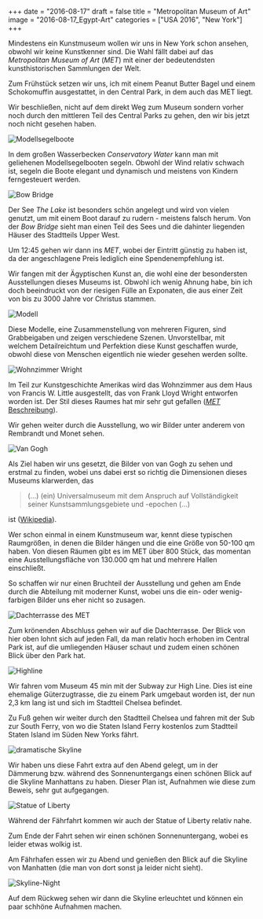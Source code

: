 +++
date = "2016-08-17"
draft = false
title = "Metropolitan Museum of Art"
image = "2016-08-17_Egypt-Art"
categories = ["USA 2016", "New York"]
+++

Mindestens ein Kunstmuseum wollen wir uns in 
New York schon ansehen, 
obwohl wir keine Kunstkenner sind. 
Die Wahl fällt dabei auf das
*Metropolitan Museum of Art* (*MET*) 
mit einer der bedeutendsten kunsthistorischen Sammlungen 
der Welt. 

Zum Frühstück setzen wir uns, 
ich mit einem Peanut Butter Bagel 
und einem Schokomuffin ausgestattet,
in den Central Park, in dem auch das MET liegt. 

Wir beschließen, nicht auf dem direkt Weg zum Museum sondern vorher noch durch den
mittleren Teil des Central Parks zu gehen,
den wir bis jetzt noch nicht gesehen haben. 

![Modellsegelboote](/images/2016-08-17_Modellsegelboote.jpg)

In dem großen Wasserbecken *Conservatory Water*
kann man mit geliehenen Modellsegelbooten 
segeln. Obwohl der Wind relativ schwach ist,
segeln die Boote elegant und dynamisch
und meistens von Kindern ferngesteuert werden. 

![Bow Bridge](/images/2016-08-17_Bow-Bridge.jpg)

Der See *The Lake* ist besonders schön angelegt und wird von vielen genutzt, 
um mit einem Boot darauf zu rudern - 
meistens falsch herum. 
Von der *Bow Bridge* sieht man einen
Teil des Sees und die dahinter liegenden Häuser des Stadtteils Upper West. 

Um 12:45 gehen wir dann ins *MET*, 
wobei der Eintritt günstig zu haben ist, 
da der angeschlagene Preis lediglich eine 
Spendenempfehlung ist. 

Wir fangen mit der Ägyptischen Kunst an,
die wohl eine der besondersten Ausstellungen
dieses Museums ist. 
Obwohl ich wenig Ahnung habe, bin ich doch
beeindruckt von der riesigen Fülle an Exponaten, die aus einer Zeit von bis 
zu 3000 Jahre vor Christus stammen.

![Modell](/images/2016-08-17_Model.jpg)

Diese Modelle, eine Zusammenstellung von 
mehreren Figuren, sind Grabbeigaben und
zeigen verschiedene Szenen. 
Unvorstellbar, mit welchem Detailreichtum
und Perfektion diese Kunst geschaffen wurde, 
obwohl diese von Menschen eigentlich
nie wieder gesehen werden sollte. 

![Wohnzimmer Wright](/images/2016-08-17_Wright.jpg)

Im Teil zur Kunstgeschichte Amerikas wird
das Wohnzimmer aus dem Haus 
von Francis W. Little ausgestellt, das von 
Frank Lloyd Wright entworfen worden ist. 
Der Stil dieses Raumes hat mir sehr gut
gefallen
([*MET* Beschreibung](http://www.metmuseum.org/toah/works-of-art/1972.60.1/)). 

Wir gehen weiter durch die Ausstellung,
wo wir Bilder unter anderem von 
Rembrandt und Monet sehen. 

![Van Gogh](/images/2016-08-17_Van-Gogh.jpg)

Als Ziel haben wir uns gesetzt, 
die Bilder von van Gogh zu sehen 
und erstmal zu finden, 
wobei uns dabei erst so richtig die Dimensionen
dieses Museums klarwerden, das

> (...) (ein) Universalmuseum mit dem Anspruch 
> auf Vollständigkeit seiner 
> Kunstsammlungsgebiete und -epochen (...)

ist 
([Wikipedia](https://de.wikipedia.org/wiki/Metropolitan_Museum_of_Art)). 

Wer schon einmal in einem Kunstmuseum war,
kennt diese typischen Raumgrößen, in denen
die Bilder hängen und die eine Größe von
50-100 qm haben. Von diesen Räumen gibt 
es im MET über 800 Stück, das momentan eine
Ausstellungsfläche von 130.000 qm hat und
mehrere Hallen einschließt. 

So schaffen wir nur einen Bruchteil 
der Ausstellung und gehen am Ende
durch die Abteilung mit
moderner Kunst, wobei uns die ein- oder wenig-farbigen
Bilder uns eher nicht so zusagen.

![Dachterrasse des MET](/images/2016-08-17_MET-Dachterrasse.jpg)

Zum krönenden Abschluss gehen wir auf 
die Dachterrasse. 
Der Blick von hier oben lohnt sich auf 
jeden Fall, da man relativ hoch erhoben
im Central Park ist, auf die umliegenden
Häuser schaut und zudem einen schönen
Blick über den Park hat. 

![Highline](/images/2016-08-17_Highline.jpg)

Wir fahren vom Museum 45 min mit der Subway zur High Line. 
Dies ist
eine ehemalige Güterzugtrasse, 
die zu einem Park umgebaut worden ist, 
der nun 2,3 km lang ist
und sich im Stadtteil Chelsea befindet. 

Zu Fuß gehen wir weiter durch den Stadtteil 
Chelsea und fahren mit der Sub
zur South Ferry, von wo die Staten Island Ferry kostenlos zum Stadtteil Staten Island
im Süden New Yorks fährt. 

![dramatische Skyline](/images/2016-08-17_Skyline-dramatic.jpg)

Wir haben uns diese Fahrt extra auf den Abend 
gelegt, um in der Dämmerung bzw. während des 
Sonnenuntergangs einen schönen Blick
auf die Skyline Manhattans zu haben. 
Dieser Plan ist, Aufnahmen wie diese zum Beweis, sehr gut aufgegangen. 

![Statue of Liberty](/images/2016-08-17_Statue-Of-Liberty.jpg)

Während der Fährfahrt kommen wir auch der 
Statue of Liberty
relativ nahe. 

Zum Ende der Fahrt sehen wir einen schönen Sonnenuntergang, 
wobei es leider etwas wolkig ist. 

Am Fährhafen essen wir zu Abend und genießen den Blick auf die Skyline von Manhatten
(die man von dort sonst ja leider nicht sieht). 

![Skyline-Night](/images/2016-08-17_Skyline-Night.jpg)

Auf dem Rückweg sehen wir dann die Skyline erleuchtet und können ein paar schhöne
Aufnahmen machen. 